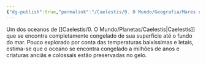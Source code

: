 ```yaml
---
{"dg-publish":true,"permalink":"/Caelestis/0. O Mundo/Geografia/Mares e Oceanos/Iemalo, o Oceano Glacial/","updated":"2025-06-22T08:12:28.203-03:00"}
---
```


Um dos oceanos de [[Caelestis/0. O Mundo/Planetas/Caelestis\|Caelestis]] que se encontra completamente congelado de sua superfície até o fundo do mar. Pouco explorado por conta das temperaturas baixíssimas e letais, estima-se que o oceano se encontra congelado a milhões de anos e criaturas anciãs e colossais estão preservadas no gelo.